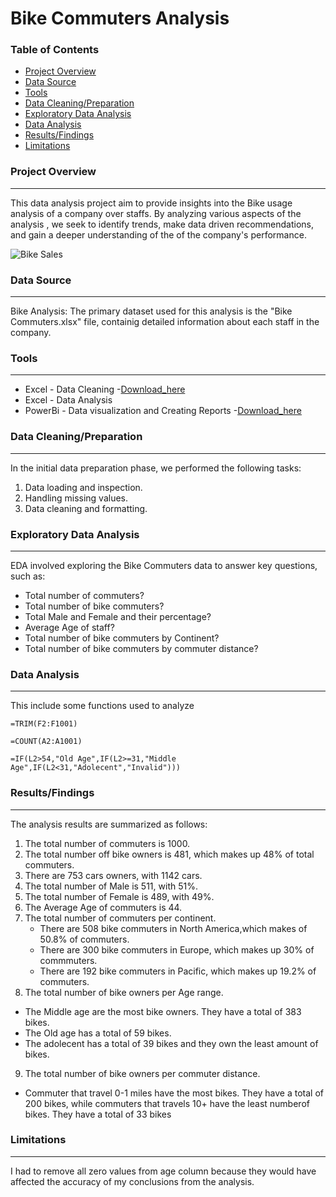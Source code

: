 # Bike Commuters Analysis

### Table of Contents

- [Project Overview](#project-overview)
- [Data Source](#data-source)
- [Tools](#tools)
- [Data Cleaning/Preparation](#data-cleaning/preparation)
- [Exploratory Data Analysis](#exploratory-data-analysis)
- [Data Analysis](#data-analysis)
- [Results/Findings](#results/findings)
- [Limitations](#limitations)


### Project Overview
---

This data analysis project aim to provide insights into the Bike usage analysis of a company over staffs. By analyzing various aspects of the analysis , we seek to identify trends, make data driven recommendations, and gain a deeper understanding of the of the company's performance.

![Bike Sales](https://github.com/user-attachments/assets/684acab9-abc4-41fc-a53d-2e066cc1afc2)



### Data Source
---

Bike Analysis: The primary dataset used for this analysis is the "Bike Commuters.xlsx" file, containig detailed information about each staff in the company.



### Tools
---

- Excel - Data Cleaning
 -[Download_here](https://microsoft.com)
- Excel - Data Analysis
- PowerBi - Data visualization and Creating Reports
 -[Download_here](https://microsoft.com/powerbi)




 ### Data Cleaning/Preparation
 ---

  In the initial data preparation phase, we performed the following tasks:
  1. Data loading and inspection.
  2. Handling missing values.
  3. Data cleaning and formatting.



  
  ### Exploratory Data Analysis
  ---

  EDA involved exploring the Bike Commuters data to answer key questions, such as:

  - Total number of commuters?
  - Total number of bike commuters?
  - Total Male and Female and their percentage?
  - Average Age of staff?
  - Total number of bike commuters by Continent?
  - Total number of bike commuters by commuter distance?



### Data Analysis
---

This include some functions used to analyze 
```Excel
=TRIM(F2:F1001)

=COUNT(A2:A1001)

=IF(L2>54,"Old Age",IF(L2>=31,"Middle Age",IF(L2<31,"Adolecent","Invalid")))
```



### Results/Findings
---

The analysis results are summarized as follows:
1. The total number of commuters is 1000.
2. The total number off bike owners is 481, which makes up 48% of total commuters.
3. There are 753 cars owners, with 1142 cars.
4. The total number of Male is 511, with 51%.
5. The total number of Female is 489, with 49%.
6. The Average Age of commuters is 44.
7. The total number of commuters per continent.
   - There are 508 bike commuters in North America,which makes of 50.8% of commuters.
   - There are 300 bike commuters in Europe, which makes up 30% of commmuters.
   - There are 192 bike commuters in Pacific, which makes up 19.2% of commuters.
8. The total number of bike owners per Age range.
  - The Middle age are the most bike owners. They have a total of 383 bikes.
  - The Old age has a total of 59 bikes.
  - The adolecent has a total of 39 bikes and they own the least amount of bikes.
   
9. The total number of bike owners per commuter distance.
 - Commuter that travel 0-1 miles have the most bikes. They have a total of 200 bikes, while commuters that travels 10+ have the least numberof bikes. They have a total of 33 bikes
    



### Limitations
---

I had to remove all zero values from age column because they would have affected the accuracy of my conclusions from the analysis.

